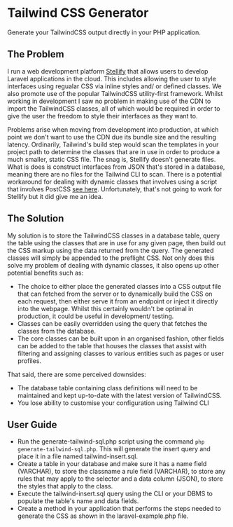 # Tailwind CSS Generator

Generate your TailwindCSS output directly in your PHP application.

## The Problem

I run a web development platform [Stellify](https://stellisoft.com) that allows users to develop Laravel applications in the cloud. This includes allowing the user to style interfaces using regualar CSS via inline styles and/ or defined classes. We also promote use of the popular TailwindCSS utility-first framework. Whilst working in development I saw no problem in making use of the CDN to import the TailwindCSS classes, all of which would be required in order to give the user the freedom to style their interfaces as they want to. 

Problems arise when moving from development into production, at which point we don't want to use the CDN due its bundle size and the resulting latency. Ordinarily, Tailwind's build step would scan the templates in your project path to determine the classes that are in use in order to produce a much smaller, static CSS file. The snag is, Stellify doesn't generate files. What is does is construct interfaces from JSON that's stored in a database, meaning there are no files for the Tailwind CLI to scan. There is a potential workaround for dealing with dynamic classes that involves using a script that involves PostCSS [see here](https://github.com/tailwindlabs/tailwindcss/discussions/14636#discussioncomment-10895673). Unfortunately, that's not going to work for Stellify but it did give me an idea.

## The Solution

My solution is to store the TailwindCSS classes in a database table, query the table using the classes that are in use for any given page, then build out the CSS markup using the data returned from the query. The generated classes will simply be appended to the preflight CSS. Not only does this solve my problem of dealing with dynamic classes, it also opens up other potential benefits such as:

- The choice to either place the generated classes into a CSS output file that can fetched from the server or to dynamically build the CSS on each request, then either serve it from an endpoint or inject it directly into the webpage. Whilst this certainly wouldn't be optimal in production, it could be useful in development/ testing.
- Classes can be easily overridden using the query that fetches the classes from the database.
- The core classes can be built upon in an organised fashion, other fields can be added to the table that houses the classes that assist with filtering and assigning classes to various entities such as pages or user profiles.

That said, there are some perceived downsides:

- The database table containing class definitions will need to be maintained and kept up-to-date with the latest version of TailwindCSS.
- You lose ability to customise your configuration using Tailwind CLI

## User Guide

- Run the generate-tailwind-sql.php script using the command `php generate-tailwind-sql.php`. This will generate the insert query and place it in a file named tailwind-insert.sql.
- Create a table in your database and make sure it has a name field (VARCHAR), to store the classname a rule field (VARCHAR), to store any rules that may apply to the selector and a data column (JSON), to store the styles that apply to the class.
- Execute the tailwind-insert.sql query using the CLI or your DBMS to populate the table's name and data fields.
- Create a method in your application that performs the steps needed to generate the CSS as shown in the laravel-example.php file.
